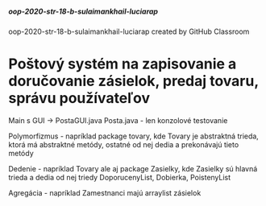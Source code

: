##### oop-2020-str-18-b-sulaimankhail-luciarap
oop-2020-str-18-b-sulaimankhail-luciarap created by GitHub Classroom

# Poštový systém na zapisovanie a doručovanie zásielok, predaj tovaru, správu používateľov
Main s GUI -> PostaGUI.java
Posta.java - len konzolové testovanie

Polymorfizmus - napríklad package tovary, kde Tovary je abstraktná trieda, ktorá má abstraktné metódy, ostatné od nej dedia a prekonávajú tieto metódy

Dedenie -  napríklad Tovary ale aj package Zasielky, kde Zasielky sú hlavná trieda a dedia od nej triedy DoporucenyList, Dobierka, PoistenyList

Agregácia - napríklad Zamestnanci majú arraylist zásielok